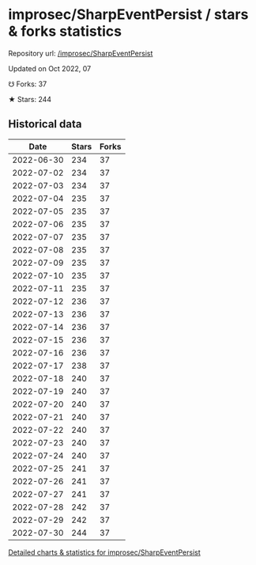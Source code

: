 # improsec/SharpEventPersist / stars & forks statistics

Repository url: [/improsec/SharpEventPersist](https://github.com/improsec/SharpEventPersist)

Updated on Oct 2022, 07

☋ Forks: 37

★ Stars: 244

## Historical data
| Date | Stars | Forks |
|------|-------|-------|
| 2022-06-30 | 234 | 37 | 
| 2022-07-02 | 234 | 37 | 
| 2022-07-03 | 234 | 37 | 
| 2022-07-04 | 235 | 37 | 
| 2022-07-05 | 235 | 37 | 
| 2022-07-06 | 235 | 37 | 
| 2022-07-07 | 235 | 37 | 
| 2022-07-08 | 235 | 37 | 
| 2022-07-09 | 235 | 37 | 
| 2022-07-10 | 235 | 37 | 
| 2022-07-11 | 235 | 37 | 
| 2022-07-12 | 236 | 37 | 
| 2022-07-13 | 236 | 37 | 
| 2022-07-14 | 236 | 37 | 
| 2022-07-15 | 236 | 37 | 
| 2022-07-16 | 236 | 37 | 
| 2022-07-17 | 238 | 37 | 
| 2022-07-18 | 240 | 37 | 
| 2022-07-19 | 240 | 37 | 
| 2022-07-20 | 240 | 37 | 
| 2022-07-21 | 240 | 37 | 
| 2022-07-22 | 240 | 37 | 
| 2022-07-23 | 240 | 37 | 
| 2022-07-24 | 240 | 37 | 
| 2022-07-25 | 241 | 37 | 
| 2022-07-26 | 241 | 37 | 
| 2022-07-27 | 241 | 37 | 
| 2022-07-28 | 242 | 37 | 
| 2022-07-29 | 242 | 37 | 
| 2022-07-30 | 244 | 37 | 


[Detailed charts & statistics for improsec/SharpEventPersist](https://reviewgithub.com/rep/improsec/SharpEventPersist)
